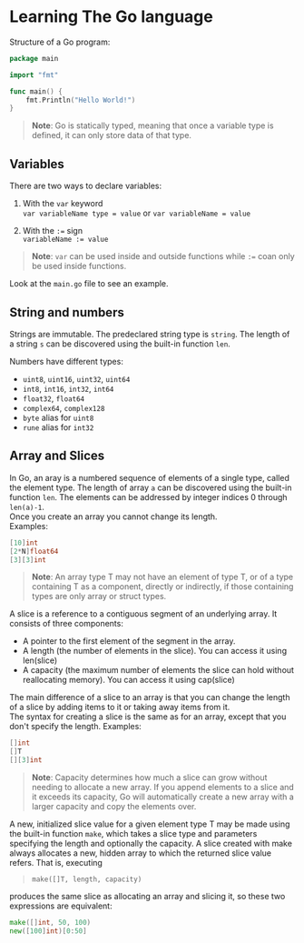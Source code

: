 # Learning The Go language

Structure of a Go program: 

```go
package main

import "fmt"

func main() {
    fmt.Println("Hello World!")
}
```

>**Note**: Go is statically typed, meaning that once a variable type is defined, it can only store data of that type.


## Variables

There are two ways to declare variables:  
1. With the `var` keyword  
`var variableName type = value` or `var variableName = value`  

2. With the `:=` sign  
`variableName := value`  

>**Note**: `var` can be used inside and outside functions while `:=` coan only be used inside functions.  

Look at the `main.go` file to see an example.


## String and numbers  

Strings are immutable. The predeclared string type is `string`. The length of a string `s` can be discovered using the built-in function `len`.  

Numbers have different types:  
- `uint8`, `uint16`, `uint32`, `uint64`
- `int8`, `int16`, `int32`, `int64`
- `float32`, `float64`
- `complex64`, `complex128`
- `byte` alias for `uint8`
- `rune` alias for `int32`


## Array and Slices  

In Go, an aray is a numbered sequence of elements of a single type, called the element type. The length of array `a` can be discovered using the built-in function `len`. The elements can be addressed by integer indices 0 through `len(a)-1`.  
Once you create an array you cannot change its length.  
Examples:  

```go
[10]int
[2*N]float64
[3][3]int
```

>**Note**: An array type T may not have an element of type T, or of a type containing T as a component, directly or indirectly, if those containing types are only array or struct types.  


A slice is a reference to a contiguous segment of an underlying array. It consists of three components:
- A pointer to the first element of the segment in the array.
- A length (the number of elements in the slice). You can access it using len(slice)
- A capacity (the maximum number of elements the slice can hold without reallocating memory). You can access it using cap(slice)

The main difference of a slice to an array is that you can change the length of a slice by adding items to it or taking away items from it.  
The syntax for creating a slice is the same as for an array, except that you don't specify the length. 
Examples:  

```go
[]int
[]T
[][3]int
```

>**Note**: Capacity determines how much a slice can grow without needing to allocate a new array. If you append elements to a slice and it exceeds its capacity, Go will automatically create a new array with a larger capacity and copy the elements over.  

A new, initialized slice value for a given element type T may be made using the built-in function `make`, which takes a slice type and parameters specifying the length and optionally the capacity. A slice created with make always allocates a new, hidden array to which the returned slice value refers. That is, executing  

>`make([]T, length, capacity)`

produces the same slice as allocating an array and slicing it, so these two expressions are equivalent:  

```go
make([]int, 50, 100)
new([100]int)[0:50]
```
